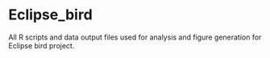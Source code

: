 # Eclipse_bird

All R scripts and data output files used for analysis and figure generation for Eclipse bird project. 
